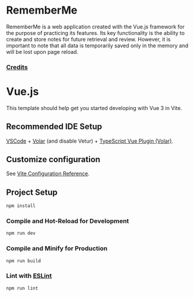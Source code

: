 # RememberMe

RememberMe is a web application created with the Vue.js framework for the purpose of practicing its features. Its key functionality is the ability to create and store notes for future retrieval and review. However, it is important to note that all data is temporarily saved only in the memory and will be lost upon page reload.

### [Credits](https://www.udemy.com/course/vuejs-2-the-complete-guide/)

# Vue.js
This template should help get you started developing with Vue 3 in Vite.

## Recommended IDE Setup

[VSCode](https://code.visualstudio.com/) + [Volar](https://marketplace.visualstudio.com/items?itemName=Vue.volar) (and disable Vetur) + [TypeScript Vue Plugin (Volar)](https://marketplace.visualstudio.com/items?itemName=Vue.vscode-typescript-vue-plugin).

## Customize configuration

See [Vite Configuration Reference](https://vitejs.dev/config/).

## Project Setup

```sh
npm install
```

### Compile and Hot-Reload for Development

```sh
npm run dev
```

### Compile and Minify for Production

```sh
npm run build
```

### Lint with [ESLint](https://eslint.org/)

```sh
npm run lint
```
